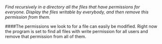 *Find recursively in a directory all the files that have permissions for everyone. Display the files writable by everybody, and then remove this permission from them.*

####The permissions we look to for a file can easily be modified. Right now the program is set to find all files with write permission for all users and remove that permission from all of them.
